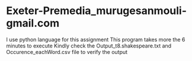 # Exeter-Premedia_murugesanmouli-gmail.com
I use python language for this assignment 
This program takes more the 6 minutes to execute
Kindly check the Output_t8.shakespeare.txt and Occurence_eachWord.csv file to verify the output
